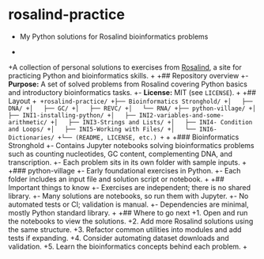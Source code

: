  # rosalind-practice
- My Python solutions for Rosalind bioinformatics problems
+
+A collection of personal solutions to exercises from [Rosalind](https://rosalind.info), a site for practicing Python and bioinformatics skills.
+
+## Repository overview
+- **Purpose:** A set of solved problems from Rosalind covering Python basics and introductory bioinformatics tasks.
+- **License:** MIT (see `LICENSE`).
+
+## Layout
+```
+rosalind-practice/
+├── Bioinformatics Stronghold/
+│   ├── DNA/
+│   ├── GC/
+│   ├── REVC/
+│   └── RNA/
+├── python-village/
+│   ├── INI1-installing-python/
+│   ├── INI2-variables-and-some-arithmetic/
+│   ├── INI3-Strings and Lists/
+│   ├── INI4- Condition and Loops/
+│   ├── INI5-Working with Files/
+│   └── INI6- Dictionaries/
+└── (README, LICENSE, etc.)
+```
+
+### Bioinformatics Stronghold
+- Contains Jupyter notebooks solving bioinformatics problems such as counting nucleotides, GC content, complementing DNA, and transcription.
+- Each problem sits in its own folder with sample inputs.
+
+### python-village
+- Early foundational exercises in Python.
+- Each folder includes an input file and solution script or notebook.
+
+## Important things to know
+- Exercises are independent; there is no shared library.
+- Many solutions are notebooks, so run them with Jupyter.
+- No automated tests or CI; validation is manual.
+- Dependencies are minimal, mostly Python standard library.
+
+## Where to go next
+1. Open and run the notebooks to view the solutions.
+2. Add more Rosalind solutions using the same structure.
+3. Refactor common utilities into modules and add tests if expanding.
+4. Consider automating dataset downloads and validation.
+5. Learn the bioinformatics concepts behind each problem.
+
